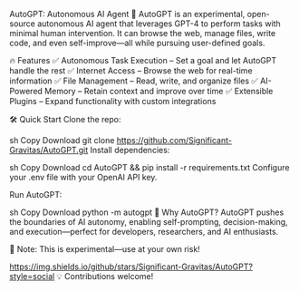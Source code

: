 AutoGPT: Autonomous AI Agent 🚀
AutoGPT is an experimental, open-source autonomous AI agent that leverages GPT-4 to perform tasks with minimal human intervention. It can browse the web, manage files, write code, and even self-improve—all while pursuing user-defined goals.

🔥 Features
✅ Autonomous Task Execution – Set a goal and let AutoGPT handle the rest
✅ Internet Access – Browse the web for real-time information
✅ File Management – Read, write, and organize files
✅ AI-Powered Memory – Retain context and improve over time
✅ Extensible Plugins – Expand functionality with custom integrations

🛠 Quick Start
Clone the repo:

sh
Copy
Download
git clone https://github.com/Significant-Gravitas/AutoGPT.git
Install dependencies:

sh
Copy
Download
cd AutoGPT && pip install -r requirements.txt
Configure your .env file with your OpenAI API key.

Run AutoGPT:

sh
Copy
Download
python -m autogpt
🌟 Why AutoGPT?
AutoGPT pushes the boundaries of AI autonomy, enabling self-prompting, decision-making, and execution—perfect for developers, researchers, and AI enthusiasts.

📌 Note: This is experimental—use at your own risk!

https://img.shields.io/github/stars/Significant-Gravitas/AutoGPT?style=social
💡 Contributions welcome!
